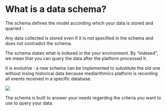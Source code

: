 # What is a data schema?

The schema defines the model according which your data is stored and queried :

Any data collected is stored even if it is not specified in the schema and does not contradict the schema. 

The schema states what is indexed in the your environment. By “indexed”, we mean that you can query the data after the platform processed it.

It is evolutive : a new schema can be implemented to substitute the old one without losing historical data because mediarithmics platform is recording all events received in a specific database.

![](https://lh3.googleusercontent.com/00f6edmAR22cE0fu83tvoDogkQXgvwBcE5rcO92Y9FzEMrOHpJxksrKtyLHVByrMGhQst0QJN4GmMSb2SBGDUBswttWWsVNtqRvB0M5ASQDKPl4gRJhxLUB55V5nVg)

The schema is built to answer your needs regarding the criteria you want to use to query your data.  




